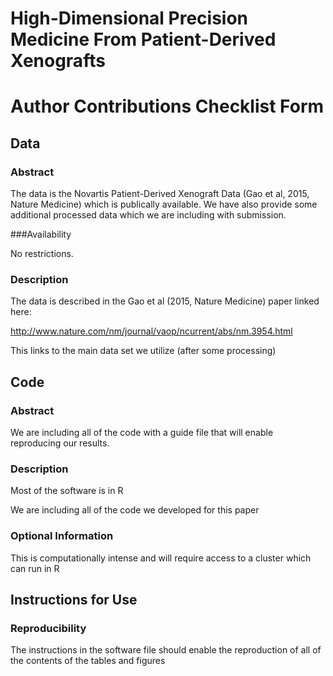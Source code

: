 # High-Dimensional Precision Medicine From Patient-Derived Xenografts

# Author Contributions Checklist Form

## Data

### Abstract

The data is the Novartis Patient-Derived Xenograft Data (Gao et al,
2015, Nature Medicine) which is publically available. We have also
provide some additional processed data which we are including with
submission.

###Availability

No restrictions.

### Description

The data is described in the Gao et al (2015, Nature Medicine) paper
linked here:

<http://www.nature.com/nm/journal/vaop/ncurrent/abs/nm.3954.html>

This links to the main data set we utilize (after some processing)

## Code

### Abstract

We are including all of the code with a guide file that will enable
reproducing our results.

### Description

Most of the software is in R

We are including all of the code we developed for this paper

### Optional Information

This is computationally intense and will require access to a cluster
which can run in R

## Instructions for Use

### Reproducibility

The instructions in the software file should enable the reproduction of
all of the contents of the tables and figures

